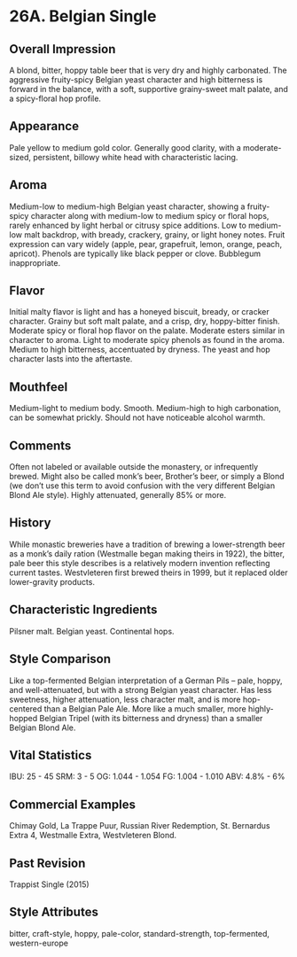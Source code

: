 # 26A. Belgian Single

## Overall Impression

A blond, bitter, hoppy table beer that is very dry and highly carbonated. The aggressive fruity-spicy Belgian yeast character and high bitterness is forward in the balance, with a soft, supportive grainy-sweet malt palate, and a spicy-floral hop profile.

## Appearance

Pale yellow to medium gold color. Generally good clarity, with a moderate-sized, persistent, billowy white head with characteristic lacing.

## Aroma

Medium-low to medium-high Belgian yeast character, showing a fruity-spicy character along with medium-low to medium spicy or floral hops, rarely enhanced by light herbal or citrusy spice additions. Low to medium-low malt backdrop, with bready, crackery, grainy, or light honey notes. Fruit expression can vary widely (apple, pear, grapefruit, lemon, orange, peach, apricot). Phenols are typically like black pepper or clove. Bubblegum inappropriate.

## Flavor

Initial malty flavor is light and has a honeyed biscuit, bready, or cracker character. Grainy but soft malt palate, and a crisp, dry, hoppy-bitter finish. Moderate spicy or floral hop flavor on the palate. Moderate esters similar in character to aroma. Light to moderate spicy phenols as found in the aroma. Medium to high bitterness, accentuated by dryness. The yeast and hop character lasts into the aftertaste.

## Mouthfeel

Medium-light to medium body. Smooth. Medium-high to high carbonation, can be somewhat prickly. Should not have noticeable alcohol warmth.

## Comments

Often not labeled or available outside the monastery, or infrequently brewed. Might also be called monk’s beer, Brother’s beer, or simply a Blond (we don’t use this term to avoid confusion with the very different Belgian Blond Ale style). Highly attenuated, generally 85% or more.

## History

While monastic breweries have a tradition of brewing a lower-strength beer as a monk’s daily ration (Westmalle began making theirs in 1922), the bitter, pale beer this style describes is a relatively modern invention reflecting current tastes. Westvleteren first brewed theirs in 1999, but it replaced older lower-gravity products.

## Characteristic Ingredients

Pilsner malt. Belgian yeast. Continental hops.

## Style Comparison

Like a top-fermented Belgian interpretation of a German Pils – pale, hoppy, and well-attenuated, but with a strong Belgian yeast character. Has less sweetness, higher attenuation, less character malt, and is more hop-centered than a Belgian Pale Ale. More like a much smaller, more highly-hopped Belgian Tripel (with its bitterness and dryness) than a smaller Belgian Blond Ale.

## Vital Statistics

IBU: 25 - 45
SRM: 3 - 5
OG: 1.044 - 1.054
FG: 1.004 - 1.010
ABV: 4.8% - 6%

## Commercial Examples

Chimay Gold, La Trappe Puur, Russian River Redemption, St. Bernardus Extra 4, Westmalle Extra, Westvleteren Blond.

## Past Revision

Trappist Single (2015)

## Style Attributes

bitter, craft-style, hoppy, pale-color, standard-strength, top-fermented, western-europe